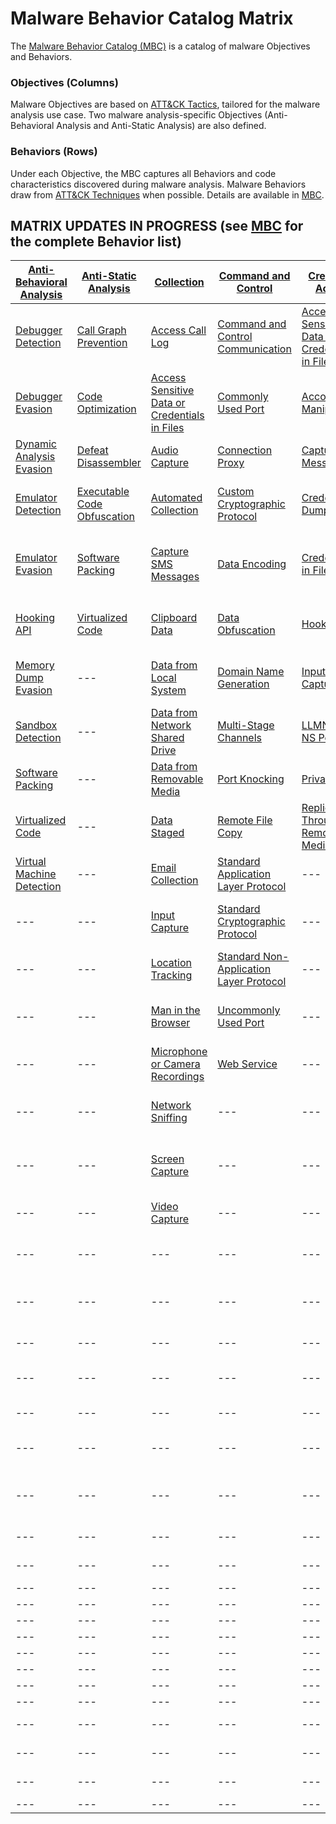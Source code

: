 # Malware Behavior Catalog Matrix #
The [Malware Behavior Catalog (MBC)](https://github.com/MBCProject/mbc-markdown) is a catalog of malware Objectives and Behaviors.

### Objectives (Columns) ###
Malware Objectives are based on [ATT&CK Tactics](https://attack.mitre.org/tactics/enterprise/), tailored for the malware analysis use case. Two malware analysis-specific Objectives (Anti-Behavioral Analysis and Anti-Static Analysis) are also defined. 

### Behaviors (Rows) ###
Under each Objective, the MBC captures all Behaviors and code characteristics discovered during malware analysis. Malware Behaviors draw from [ATT&CK Techniques](https://attack.mitre.org/techniques/enterprise/) when possible. Details are available in [MBC](https://github.com/MBCProject/mbc-markdown).

## MATRIX UPDATES IN PROGRESS (see [MBC](https://github.com/MBCProject/mbc-markdown) for the complete Behavior list) ##

|[Anti-Behavioral Analysis](https://github.com/MBCProject/mbc-markdown/blob/master/anti-behavioral-analysis/)|[Anti-Static Analysis](https://github.com/MBCProject/mbc-markdown/blob/master/anti-static-analysis/)|[Collection](https://github.com/MBCProject/mbc-markdown/blob/master/collection/)|[Command and Control](https://github.com/MBCProject/mbc-markdown/blob/master/command-and-control/)|[Credential Access](https://github.com/MBCProject/mbc-markdown/blob/master/credential-access/)|[Defense Evasion](https://github.com/MBCProject/mbc-markdown/blob/master/defense-evasion/)|[Discovery](https://github.com/MBCProject/mbc-markdown/blob/master/discovery/)|[Effects](https://github.com/MBCProject/mbc-markdown/blob/master/effects/)|[Execution](https://github.com/MBCProject/mbc-markdown/blob/master/execution/)|[Exfiltration](https://github.com/MBCProject/mbc-markdown/blob/master/execution/)|[Lateral Movement](https://github.com/MBCProject/mbc-markdown/tree/master/lateral-movement/)|[Persistence](https://github.com/MBCProject/mbc-markdown/tree/master/persistence)|[Privilege Escalation](https://github.com/MBCProject/mbc-markdown/tree/master/privilege-escalation)|
|------------------------|--------------------|----------|-------------------|-----------------|---------------|---------|-------|---------|------------|----------------|-----------|--------------------|
|[Debugger Detection](https://github.com/MBCProject/mbc-markdown/blob/master/anti-behavioral-analysis/detect-debugger.md)|[Call Graph Prevention](https://github.com/MBCProject/mbc-markdown/blob/master/anti-static-analysis/call-graph-prevention.md)|[Access Call Log](https://github.com/MBCProject/mbc-markdown/blob/master/collection/access-call-log.md)|[Command and Control Communication](https://github.com/MBCProject/mbc-markdown/blob/master/command-and-control/command-control-comm.md)|[Access Sensitive Data or Credentials in Files](https://github.com/MBCProject/mbc-markdown/blob/master/collection/access-sensitive-data.md)|[Access Token Manipulation](https://github.com/MBCProject/mbc-markdown/blob/master/defense-evasion/access-token.md)|[Account Discovery](https://github.com/MBCProject/mbc-markdown/blob/master/discovery/account-discover.md)|[Compromise Data Integrity](https://github.com/MBCProject/mbc-markdown/blob/master/effects/compromise-data.md)|[AppleScript](https://github.com/MBCProject/mbc-markdown/blob/master/execution/applescript.md)|[Automated Exfiltration](https://github.com/MBCProject/mbc-markdown/blob/master/exfiltration/auto-exfiltrate.md)|[AppleScript](https://github.com/MBCProject/mbc-markdown/tree/master/execution/applescript.md)|[Application Shimming](https://github.com/MBCProject/mbc-markdown/blob/master/privilege-escalation/app-shimming.md)|[Application Shimming](https://github.com/MBCProject/mbc-markdown/blob/master/privilege-escalation/app-shimming.md)|
|[Debugger Evasion](https://github.com/MBCProject/mbc-markdown/blob/master/anti-behavioral-analysis/evade-debugger.md)|[Code Optimization](https://github.com/MBCProject/mbc-markdown/blob/master/anti-static-analysis/code-optimize.md)|[Access Sensitive Data or Credentials in Files](https://github.com/MBCProject/mbc-markdown/blob/master/collection/access-sensitive-data.md)|[Commonly Used Port](https://github.com/MBCProject/mbc-markdown/blob/master/command-and-control/common-port.md)|[Account Manipulation](https://github.com/MBCProject/mbc-markdown/blob/master/credential-access/acct-manipulate.md)|[Application Discovery](https://github.com/MBCProject/mbc-markdown/blob/master/discovery/app-discover.md)|[Analysis Tool Discovery](https://github.com/MBCProject/mbc-markdown/blob/master/discovery/analysis-tool-discover.md)|[Denial of Service](https://github.com/MBCProject/mbc-markdown/blob/master/effects/denial-of-service.md)|[Command-Line Interface](https://github.com/MBCProject/mbc-markdown/blob/master/execution/command-line.md)|[Data Compressed](https://github.com/MBCProject/mbc-markdown/blob/master/exfiltration/data-compress.md)|[Distributed Component Object Model](https://github.com/MBCProject/mbc-markdown/tree/master/lateral-movement/distributed-comp-obj-model.md)|[.bash_profile and .bashrc](https://github.com/MBCProject/mbc-markdown/blob/master/persistence/bash.md)|[Bypass User Account Control](https://github.com/MBCProject/mbc-markdown/blob/master/defense-evasion/bypass-user-acct-cntl.md)|
|[Dynamic Analysis Evasion](https://github.com/MBCProject/mbc-markdown/blob/master/anti-behavioral-analysis/evade-dynamic-analysis.md)|[Defeat Disassembler](https://github.com/MBCProject/mbc-markdown/blob/master/anti-static-analysis/disassemble-prevent.md)|[Audio Capture](https://github.com/MBCProject/mbc-markdown/blob/master/collection/audio-capture.md)|[Connection Proxy](https://github.com/MBCProject/mbc-markdown/blob/master/command-and-control/connect-proxy.md)|[Capture SMS Messages](https://github.com/MBCProject/mbc-markdown/blob/master/collection/capture-sms.md)|[Binary Padding](https://github.com/MBCProject/mbc-markdown/blob/master/defense-evasion/binary-pad.md)|[Application Discovery](https://github.com/MBCProject/mbc-markdown/blob/master/discovery/app-discover.md)|[Destroy Data](https://github.com/MBCProject/mbc-markdown/blob/master/effects/destroy-data.md)|[Dynamic Data Exchange](https://github.com/MBCProject/mbc-markdown/blob/master/execution/dynamic-data-ex.md)|[Data Encrypted](https://github.com/MBCProject/mbc-markdown/blob/master/exfiltration/data-encrypt.md)|[Exploitation of Remote Services](https://github.com/MBCProject/mbc-markdown/tree/master/lateral-movement/exploit-remote-services.md)|[BITS Jobs](https://github.com/MBCProject/mbc-markdown/blob/master/defense-evasion/bits-jobs.md)|[DLL Search Order Hijacking](https://github.com/MBCProject/mbc-markdown/blob/master/privilege-escalation/dll-search-order-hijack.md)|
|[Emulator Detection](https://github.com/MBCProject/mbc-markdown/blob/master/anti-behavioral-analysis/detect-emulator.md)|[Executable Code Obfuscation](https://github.com/MBCProject/mbc-markdown/blob/master/anti-static-analysis/exe-code-obfuscate.md)|[Automated Collection](https://github.com/MBCProject/mbc-markdown/blob/master/collection/auto-collect.md)|[Custom Cryptographic Protocol](https://github.com/MBCProject/mbc-markdown/blob/master/command-and-control/custom-crypto-protocol.md)|[Credential Dumping](https://github.com/MBCProject/mbc-markdown/blob/master/credential-access/credential-dump.md)|[BITS Jobs](https://github.com/MBCProject/mbc-markdown/blob/master/defense-evasion/bits-jobs.md)|[Application Window Discovery](https://github.com/MBCProject/mbc-markdown/blob/master/discovery/app-window-discover.md)|[Destroy Hardware](https://github.com/MBCProject/mbc-markdown/blob/master/effects/destroy-hardware.md)|[Execution through API](https://github.com/MBCProject/mbc-markdown/blob/master/execution/execution-via-api.md)|[Exfiltration Over Alternative Protocol](https://github.com/MBCProject/mbc-markdown/blob/master/exfiltration/exfil-over-alternative-protocol.md)|[Pass the Hash](https://github.com/MBCProject/mbc-markdown/tree/master/lateral-movement/pass-the-hash.md)|[Boot Sector Modification](https://github.com/MBCProject/mbc-markdown/blob/master/defense-evasion/boot-sector-mod.md)|[Exploitation for Privilege Escalation](https://github.com/MBCProject/mbc-markdown/blob/master/privilege-escalation/exploit-priv-escalate.md)|
|[Emulator Evasion](https://github.com/MBCProject/mbc-markdown/blob/master/anti-behavioral-analysis/evade-emulator.md)|[Software Packing](https://github.com/MBCProject/mbc-markdown/blob/master/anti-static-analysis/software-packing.md)|[Capture SMS Messages](https://github.com/MBCProject/mbc-markdown/blob/master/collection/capture-sms.md)|[Data Encoding](https://github.com/MBCProject/mbc-markdown/blob/master/command-and-control/data-encode.md)|[Credentials in Files](https://github.com/MBCProject/mbc-markdown/blob/master/credential-access/credentials-in-files.md)|[Boot Sector Modification](https://github.com/MBCProject/mbc-markdown/blob/master/defense-evasion/boot-sector-mod.md)|[Device Type Discovery](https://github.com/MBCProject/mbc-markdown/blob/master/discovery/device-type-discover.md)|[Encrypt Files for Ransom](https://github.com/MBCProject/mbc-markdown/blob/master/effects/encrypt-ransom.md)|[Execution through Module Load](https://github.com/MBCProject/mbc-markdown/blob/master/execution/execution-via-module-load.md)|[Exfiltration Over Command and Control Channel](https://github.com/MBCProject/mbc-markdown/blob/master/exfiltration/exfil-over-c2-channel.md)|[Remote Desktop Protocol](https://github.com/MBCProject/mbc-markdown/tree/master/lateral-movement/remote-desktop-protocol.md)|[Change Default File Association](https://github.com/MBCProject/mbc-markdown/blob/master/persistence/change-default-file-assoc.md)|[File System Permissions Weakness](https://github.com/MBCProject/mbc-markdown/blob/master/privilege-escalation/file-system-perm-weakness.md)|
|[Hooking API](https://github.com/MBCProject/mbc-markdown/blob/master/anti-behavioral-analysis/hooking-api.md)|[Virtualized Code](https://github.com/MBCProject/mbc-markdown/tree/master/anti-static-analysis/virtualized-code.md)|[Clipboard Data](https://github.com/MBCProject/mbc-markdown/blob/master/collection/clipboard-data.md)|[Data Obfuscation](https://github.com/MBCProject/mbc-markdown/blob/master/command-and-control/data-obfuscate.md)|[Hooking](https://github.com/MBCProject/mbc-markdown/blob/master/credential-access/hooking.md)|[Bypass User Account Control](https://github.com/MBCProject/mbc-markdown/blob/master/defense-evasion/bypass-user-acct-cntl.md)|[File and Directory Discovery](https://github.com/MBCProject/mbc-markdown/blob/master/discovery/file-and-directory-discover.md)|[Generate Fraudulent Advertising Revenue](https://github.com/MBCProject/mbc-markdown/blob/master/effects/generate-fraud-rev.md)|[Exploit Software](https://github.com/MBCProject/mbc-markdown/blob/master/execution/exploit-software.md)|[Exfiltration Over Other Network Medium](https://github.com/MBCProject/mbc-markdown/blob/master/exfiltration/exfil-over-other-network-medium.md)|[Remote File Copy](https://github.com/MBCProject/mbc-markdown/tree/master/command-and-control/remote-file-copy.md)|[Component Firmware](https://github.com/MBCProject/mbc-markdown/blob/master/persistence/component-firmware.md)|[Hooking](https://github.com/MBCProject/mbc-markdown/blob/master/credential-access/hooking.md)|
|[Memory Dump Evasion](https://github.com/MBCProject/mbc-markdown/blob/master/anti-behavioral-analysis/evade-memory-dump.md)|---|[Data from Local System](https://github.com/MBCProject/mbc-markdown/blob/master/collection/data-local-system.md)|[Domain Name Generation](https://github.com/MBCProject/mbc-markdown/blob/master/command-and-control/domain-name-generate.md)|[Input Capture](https://github.com/MBCProject/mbc-markdown/blob/master/collection/input-capture.md)|[Code Signing](https://github.com/MBCProject/mbc-markdown/blob/master/defense-evasion/code-signing.md)|[Local Network Configuration Discovery](https://github.com/MBCProject/mbc-markdown/blob/master/discovery/local-network-configuration-discover.md)|[Hijack System Resources](https://github.com/MBCProject/mbc-markdown/blob/master/effects/hijack-sys-resources.md)|[Install Secondary Program](https://github.com/MBCProject/mbc-markdown/blob/master/execution/install-second-prog.md)|[Exfiltration Over Physical Medium](https://github.com/MBCProject/mbc-markdown/blob/master/exfiltration/exfil-over-physical-medium.md)|[Replication Through Removable Media](https://github.com/MBCProject/mbc-markdown/tree/master/lateral-movement/replicate-remove-media.md)|[Component Object Model Hijacking](https://github.com/MBCProject/mbc-markdown/blob/master/defense-evasion/component-hijack.md)|[Image File Execution Options Injection](https://github.com/MBCProject/mbc-markdown/blob/master/defense-evasion/image-file-exe-opt-inj.md)|
|[Sandbox Detection](https://github.com/MBCProject/mbc-markdown/blob/master/anti-behavioral-analysis/detect-sandbox.md)|---|[Data from Network Shared Drive](https://github.com/MBCProject/mbc-markdown/blob/master/collection/data-network-share.md)|[Multi-Stage Channels](https://github.com/MBCProject/mbc-markdown/blob/master/command-and-control/multi-stage-channels.md)|[LLMNR/NBT-NS Poisoning](https://github.com/MBCProject/mbc-markdown/blob/master/credential-access/LLMNR-poison.md)|[Component Object Model Hijacking](https://github.com/MBCProject/mbc-markdown/blob/master/defense-evasion/component-hijack.md)|[Network Service Scanning](https://github.com/MBCProject/mbc-markdown/blob/master/discovery/network-service-scan.md)|[Manipulate Network Traffic](https://github.com/MBCProject/mbc-markdown/blob/master/effects/manipulate-network-traffic.md)|[Local Job Scheduling](https://github.com/MBCProject/mbc-markdown/blob/master/defense-evasion/local-job-sch.md)|---|[Malicious Network Driver](https://github.com/MBCProject/mbc-markdown/blob/master/persistence/malicious-network-drv.md)|[DLL Search Order Hijacking](https://github.com/MBCProject/mbc-markdown/blob/master/privilege-escalation/dll-search-order-hijack.md)|[Launch Daemon](https://github.com/MBCProject/mbc-markdown/blob/master/privilege-escalation/launch-daemon.md)|
|[Software Packing](https://github.com/MBCProject/mbc-markdown/blob/master/anti-static-analysis/software-packing.md)|---|[Data from Removable Media](https://github.com/MBCProject/mbc-markdown/blob/master/collection/data-removable-media.md)|[Port Knocking](https://github.com/MBCProject/mbc-markdown/blob/master/command-and-control/port-knocking.md)|[Private Keys](https://github.com/MBCProject/mbc-markdown/blob/master/credential-access/private-keys.md)|[DCShadow](https://github.com/MBCProject/mbc-markdown/blob/master/defense-evasion/dcshadow.md)|[Peripheral Device Discovery](https://github.com/MBCProject/mbc-markdown/blob/master/discovery/peripheral-device-discover.md)|[Remote Access](https://github.com/MBCProject/mbc-markdown/blob/master/execution/remote-access.md)|[Power Shell](https://github.com/MBCProject/mbc-markdown/blob/master/defense-evasion/power-shell.md)|---|---|[File System Permissions Weakness](https://github.com/MBCProject/mbc-markdown/blob/master/privilege-escalation/file-system-perm-weakness.md)|[Process Injection](https://github.com/MBCProject/mbc-markdown/blob/master/defense-evasion/process-inject.md)|
|[Virtualized Code](https://github.com/MBCProject/mbc-markdown/blob/master/anti-static-analysis/virtualized-code.md)|---|[Data Staged](https://github.com/MBCProject/mbc-markdown/blob/master/collection/data-staged.md)|[Remote File Copy](https://github.com/MBCProject/mbc-markdown/blob/master/command-and-control/remote-file-copy.md)|[Replication Through Removable Media](https://github.com/MBCProject/mbc-markdown/blob/master/credential-access/replicate-remove-media.md)|[Deobfuscate/Decode Files or Information](https://github.com/MBCProject/mbc-markdown/blob/master/defense-evasion/deobfuscate-files.md)|[Process Discovery](https://github.com/MBCProject/mbc-markdown/blob/master/discovery/process-discover.md)|---|[Prevent Concurrent Execution](https://github.com/MBCProject/mbc-markdown/blob/master/defense-evasion/prevent-concurrent-exe.md)|---|---|[Hidden Files and Directories](https://github.com/MBCProject/mbc-markdown/blob/master/defense-evasion/hidden-files.md)|[Scheduled Task](https://github.com/MBCProject/mbc-markdown/blob/master/execution/scheduled-task.md)|
|[Virtual Machine Detection](https://github.com/MBCProject/mbc-markdown/blob/master/anti-behavioral-analysis/detect-vm.md)|---|[Email Collection](https://github.com/MBCProject/mbc-markdown/blob/master/collection/email-collect.md)|[Standard Application Layer Protocol](https://github.com/MBCProject/mbc-markdown/blob/master/command-and-control/std-app-protocol.md)|---|[Disabling Security Tools](https://github.com/MBCProject/mbc-markdown/blob/master/defense-evasion/disable-security-tools.md)|[Query Registry](https://github.com/MBCProject/mbc-markdown/blob/master/discovery/query-registry.md)|---|[Regsvr32](https://github.com/MBCProject/mbc-markdown/blob/master/defense-evasion/regsvr32.md)|---|---|[Hooking](https://github.com/MBCProject/mbc-markdown/tree/master/credential-access/hooking.md)|[Setuid and Setgid](https://github.com/MBCProject/mbc-markdown/blob/master/privilege-escalation/setuid-setgid.md)|
|---|---|[Input Capture](https://github.com/MBCProject/mbc-markdown/blob/master/collection/input-capture.md)|[Standard Cryptographic Protocol](https://github.com/MBCProject/mbc-markdown/blob/master/command-and-control/std-crypto-protocol.md)|---|[Exploitations for Defense Evasion](https://github.com/MBCProject/mbc-markdown/blob/master/defense-evasion/exploit-for-defense.md)|[Remote System Discovery](https://github.com/MBCProject/mbc-markdown/blob/master/discovery/remote-sys-discover.md)|---|[Remote Access](https://github.com/MBCProject/mbc-markdown/blob/master/execution/remote-access.md)|---|---|[Image File Execution Options Injection](https://github.com/MBCProject/mbc-markdown/blob/master/defense-evasion/image-file-exe-opt-inj.md)|[Sudo](https://github.com/MBCProject/mbc-markdown/blob/master/privilege-escalation/sudo.md)|
|---|---|[Location Tracking](https://github.com/MBCProject/mbc-markdown/blob/master/collection/location-track.md)|[Standard Non-Application Layer Protocol](https://github.com/MBCProject/mbc-markdown/blob/master/command-and-control/std-non-app-protocol.md)|---|[File Deletion](https://github.com/MBCProject/mbc-markdown/blob/master/defense-evasion/file-deletion.md)|[Security Software Discovery](https://github.com/MBCProject/mbc-markdown/blob/master/discovery/security-sw-discover.md)|---|[Rundll32](https://github.com/MBCProject/mbc-markdown/blob/master/defense-evasion/rundll32.md)|---|---|[Install Secondary Program](https://github.com/MBCProject/mbc-markdown/blob/master/execution/install-second-prog.md)|[New Service](https://github.com/MBCProject/mbc-markdown/blob/master/persistence/new-service.md)|
|---|---|[Man in the Browser](https://github.com/MBCProject/mbc-markdown/blob/master/collection/man-in-browser.md)|[Uncommonly Used Port](https://github.com/MBCProject/mbc-markdown/blob/master/command-and-control/uncommon-port.md)|---|[File System Logical Offsets](https://github.com/MBCProject/mbc-markdown/blob/master/defense-evasion/file-sys-logical-offset.md)|[SMTP Connection Discovery](https://github.com/MBCProject/mbc-markdown/blob/master/discovery/smtp-connect-discover.md)|---|[Scheduled Task](https://github.com/MBCProject/mbc-markdown/blob/master/execution/scheduled-task.md)|---|---|[Kernel Modules and Extensions](https://github.com/MBCProject/mbc-markdown/blob/master/persistence/kernel-modules-ext.md)|---|
|---|---|[Microphone or Camera Recordings](https://github.com/MBCProject/mbc-markdown/blob/master/collection/micro-cam-capture.md)|[Web Service](https://github.com/MBCProject/mbc-markdown/blob/master/command-and-control/web-service.md)|---|[Hidden Files and Directories](https://github.com/MBCProject/mbc-markdown/blob/master/defense-evasion/hidden-files.md)|[System Information Discovery](https://github.com/MBCProject/mbc-markdown/blob/master/discovery/system-info-discover.md)|---|[Scripting](https://github.com/MBCProject/mbc-markdown/blob/master/execution/scripting.md)|---|---|[Launch Daemon](https://github.com/MBCProject/mbc-markdown/blob/master/privilege-escalation/launch-daemon.md)|---|
|---|---|[Network Sniffing](https://github.com/MBCProject/mbc-markdown/blob/master/collection/network-sniff.md)|---|---|[HISTCONTROL](https://github.com/MBCProject/mbc-markdown/blob/master/defense-evasion/histcontrol.md)|[System Network Configuration Discovery](https://github.com/MBCProject/mbc-markdown/blob/master/discovery/system-network-config-discover.md)|---|[Send Email](https://github.com/MBCProject/mbc-markdown/blob/master/execution/send-email.md)|---|---|[Local Job Scheduling](https://github.com/MBCProject/mbc-markdown/blob/master/execution/local-job-sch.md)|---|
|---|---|[Screen Capture](https://github.com/MBCProject/mbc-markdown/blob/master/collection/screen-capture.md)|---|---|[Image File Execution Options Injection](https://github.com/MBCProject/mbc-markdown/blob/master/defense-evasion/image-file-exe-opt-inj.md)|[System Network Connections Discovery](https://github.com/MBCProject/mbc-markdown/blob/master/discovery/system-network-conn-discover.md)|---|[Service Execution](https://github.com/MBCProject/mbc-markdown/blob/master/execution/service-exe.md)|---|---|[Malicious Network Driver](https://github.com/MBCProject/mbc-markdown/blob/master/persistence/malicious-network-drv.md)|---|
|---|---|[Video Capture](https://github.com/MBCProject/mbc-markdown/blob/master/collection/video-capture.md)|---|---|[Indicator Blocking](https://github.com/MBCProject/mbc-markdown/blob/master/defense-evasion/indicator-blocking.md)|[System Owner/User Discovery](https://github.com/MBCProject/mbc-markdown/blob/master/discovery/system-owner-discover.md)|---|[Suicide Exit](https://github.com/MBCProject/mbc-markdown/blob/master/execution/suicide-exit.md)|---|---|[Modify Existing Service](https://github.com/MBCProject/mbc-markdown/blob/master/persistence/modify-service.md)|---|
|---|---|---|---|---|[Indicator Removal on Host](https://github.com/MBCProject/mbc-markdown/blob/master/defense-evasion/indicator-remove-host.md)|[System Service Discovery](https://github.com/MBCProject/mbc-markdown/blob/master/discovery/system-service-discover.md)|---|[Windows Management Instrumentation](https://github.com/MBCProject/mbc-markdown/blob/master/execution/windows-mgt-inst.md)|---|---|[Modify Registry](https://github.com/MBCProject/mbc-markdown/blob/master/defense-evasion/modify-reg.md)|---|
|---|---|---|---|---|[Indirect Command Execution](https://github.com/MBCProject/mbc-markdown/blob/master/defense-evasion/indirect-command.md)|[System Time Discovery](https://github.com/MBCProject/mbc-markdown/blob/master/discovery/system-time-discover.md)|---|---|---|---|[Modify Trusted Execution Environment](https://github.com/MBCProject/mbc-markdown/blob/master/defense-evasion/mod-trust-exe-environ.md)|---|
|---|---|---|---|---|[Install Root Certificate](https://github.com/MBCProject/mbc-markdown/blob/master/defense-evasion/install-root-cert.md)|---|---|---|---|---|[New Service](https://github.com/MBCProject/mbc-markdown/blob/master/persistence/new-service.md)|---|
|---|---|---|---|---|[Masquerading](https://github.com/MBCProject/mbc-markdown/blob/master/defense-evasion/masquerading.md)|---|---|---|---|---|[Office Application Startup](https://github.com/MBCProject/mbc-markdown/blob/master/persistence/office-app-startup.md)|---|
|---|---|---|---|---|[Modify Registry](https://github.com/MBCProject/mbc-markdown/blob/master/defense-evasion/modify-reg.md)|---|---|---|---|---|[Port Knocking](https://github.com/MBCProject/mbc-markdown/blob/master/command-and-control/port-knocking.md)|---|
|---|---|---|---|---|[Modify Trusted Execution Environment](https://github.com/MBCProject/mbc-markdown/blob/master/defense-evasion/mod-trust-exe-environ.md)|---|---|---|---|---|[Redundant Access](https://github.com/MBCProject/mbc-markdown/blob/master/defense-evasion/redundant-access.md)|---|
|---|---|---|---|---|[Obfuscated Files or Information](https://github.com/MBCProject/mbc-markdown/blob/master/defense-evasion/obfuscate-files.md)|---|---|---|---|---|[Registry Run Keys / Startup Folder](https://github.com/MBCProject/mbc-markdown/blob/master/persistence/registry-run-startup.md)|---|
|---|---|---|---|---|[Polymorphic Code](https://github.com/MBCProject/mbc-markdown/blob/master/defense-evasion/polymorphic-code.md)|---|---|---|---|---|[Scheduled Task](https://github.com/MBCProject/mbc-markdown/blob/master/execution/scheduled-task.md)|---|
|---|---|---|---|---|[Port Knocking](https://github.com/MBCProject/mbc-markdown/blob/master/command-and-control/port-knocking.md)|---|---|---|---|---|[Setuid and Setgid](https://github.com/MBCProject/mbc-markdown/blob/master/privilege-escalation/setuid-setgid.md)|---|
|---|---|---|---|---|[Process Injection](https://github.com/MBCProject/mbc-markdown/blob/master/defense-evasion/process-inject.md)|---|---|---|---|---|---|---|
|---|---|---|---|---|[Redundant Access](https://github.com/MBCProject/mbc-markdown/blob/master/defense-evasion/redundant-access.md)|---|---|---|---|---|---|---|
|---|---|---|---|---|[Regsvr32](https://github.com/MBCProject/mbc-markdown/blob/master/defense-evasion/regsvr32.md)|---|---|---|---|---|---|---|
|---|---|---|---|---|[Rootkit Behavior](https://github.com/MBCProject/mbc-markdown/blob/master/defense-evasion/rootkit-behavior.md)|---|---|---|---|---|---|---|
|---|---|---|---|---|[Scripting](https://github.com/MBCProject/mbc-markdown/blob/master/execution/scripting.md)|---|---|---|---|---|---|---|
|---|---|---|---|---|[Software Packing](https://github.com/MBCProject/mbc-markdown/blob/master/anti-static-analysis/software-packing.md)|---|---|---|---|---|---|---|
|---|---|---|---|---|[Timestomp](https://github.com/MBCProject/mbc-markdown/blob/master/defense-evasion/timestomp.md)|---|---|---|---|---|---|---|
|---|---|---|---|---|[Web Service](https://github.com/MBCProject/mbc-markdown/blob/master/command-and-control/web-service.md)|---|---|---|---|---|---|---|
|---|---|---|---|---|[Alternative Installation Location](https://github.com/MBCProject/mbc-markdown/tree/master/anti-behavioral-analysis/alter-install-location.md)|---|---|---|---|---|---|---|
|---|---|---|---|---|[Dynamic Analysis Evasion](https://github.com/MBCProject/mbc-markdown/tree/master/anti-behavioral-analysis/evade-dynamic-analysis.md)|---|---|---|---|---|---|---|
|---|---|---|---|---|[DLL Search Order Hijacking](https://github.com/MBCProject/mbc-markdown/blob/master/privilege-escalation/dll-search-order-hijack.md)|---|---|---|---|---|---|---|
|---|---|---|---|---|[Rundll32](https://github.com/MBCProject/mbc-markdown/blob/master/defense-evasion/rundll32.md)|---|---|---|---|---|---|---|

